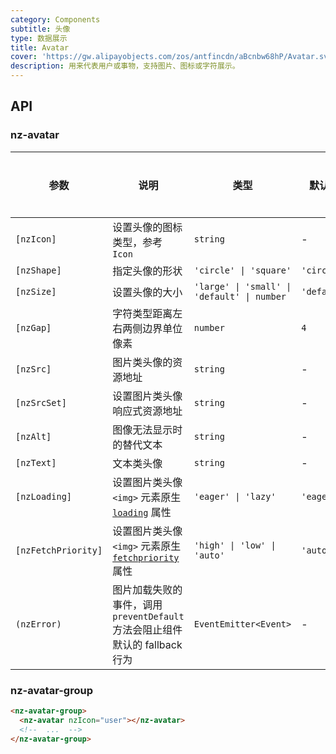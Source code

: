 ```yaml
---
category: Components
subtitle: 头像
type: 数据展示
title: Avatar
cover: 'https://gw.alipayobjects.com/zos/antfincdn/aBcnbw68hP/Avatar.svg'
description: 用来代表用户或事物，支持图片、图标或字符展示。
---
```



## API

### nz-avatar

| 参数           | 说明                                                   | 类型                                          | 默认值         | 全局配置 |
|--------------|------------------------------------------------------|---------------------------------------------|-------------|------|
| `[nzIcon]`   | 设置头像的图标类型，参考 `Icon`                                  | `string`                                    | -           |
| `[nzShape]`  | 指定头像的形状                                              | `'circle' \| 'square'`                      | `'circle'`  | ✅    |
| `[nzSize]`   | 设置头像的大小                                              | `'large' \| 'small' \| 'default' \| number` | `'default'` | ✅    |
| `[nzGap]`    | 字符类型距离左右两侧边界单位像素                                     | `number`                                    | `4`         | ✅    |
| `[nzSrc]`    | 图片类头像的资源地址                                           | `string`                                    | -           |
| `[nzSrcSet]` | 设置图片类头像响应式资源地址                                       | `string`                                    | -           |
| `[nzAlt]`    | 图像无法显示时的替代文本                                         | `string`                                    | -           |
| `[nzText]`   | 文本类头像                                                | `string`                                    | -           |
| `[nzLoading]`       | 设置图片类头像 `<img>` 元素原生 [`loading`](https://developer.mozilla.org/zh-CN/docs/Web/HTML/Reference/Elements/img#loading) 属性 | `'eager' \| 'lazy'`                         | `'eager'`   |               |
| `[nzFetchPriority]` | 设置图片类头像 `<img>` 元素原生 [`fetchpriority`](https://developer.mozilla.org/zh-CN/docs/Web/HTML/Reference/Elements/img#fetchpriority) 属性 | `'high' \| 'low' \| 'auto'`                 | `'auto'`    |               |
| `(nzError)`  | 图片加载失败的事件，调用 `preventDefault` 方法会阻止组件默认的 fallback 行为 | `EventEmitter<Event>`                       | -           |

### nz-avatar-group

```html
<nz-avatar-group>
  <nz-avatar nzIcon="user"></nz-avatar>
  <!--  ...  -->
</nz-avatar-group>
```
